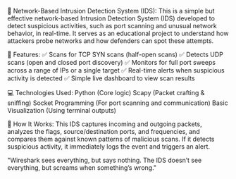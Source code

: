 
🚨 Network-Based Intrusion Detection System (IDS):
This is a simple but effective network-based Intrusion Detection System (IDS) developed to detect suspicious activities, such as port scanning and unusual network behavior, in real-time. It serves as an educational project to understand how attackers probe networks and how defenders can spot these attempts.

🔗 Features:
✅ Scans for TCP SYN scans (half-open scans)
✅ Detects UDP scans (open and closed port discovery)
✅ Monitors for full port sweeps across a range of IPs or a single target
✅ Real-time alerts when suspicious activity is detected
✅ Simple live dashboard to view scan results

💻 Technologies Used:
Python (Core logic)
Scapy (Packet crafting & sniffing)
Socket Programming (For port scanning and communication)
Basic Visualization (Using terminal outputs)

🚀 How It Works:
This IDS captures incoming and outgoing packets, analyzes the flags, source/destination ports, and frequencies, and compares them against known patterns of malicious scans. If it detects suspicious activity, it immediately logs the event and triggers an alert.

"Wireshark sees everything, but says nothing. The IDS doesn’t see everything, but screams when something’s wrong."
